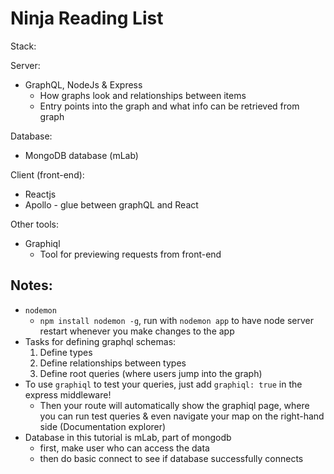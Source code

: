 # Ninja Reading List

Stack:

Server:

-   GraphQL, NodeJs & Express
    -   How graphs look and relationships between items
    -   Entry points into the graph and what info can be retrieved from graph

Database:

-   MongoDB database (mLab)

Client (front-end):

-   Reactjs
-   Apollo - glue between graphQL and React

Other tools:

-   Graphiql
    -   Tool for previewing requests from front-end

## Notes:

-   `nodemon`
    -   `npm install nodemon -g`, run with `nodemon app` to have node server restart whenever you make changes to the app
-   Tasks for defining graphql schemas:
    1. Define types
    1. Define relationships between types
    1. Define root queries (where users jump into the graph)
-   To use `graphiql` to test your queries, just add `graphiql: true` in the express middleware!
    -   Then your route will automatically show the graphiql page, where you can run test queries & even navigate your map on the right-hand side (Documentation explorer)
-   Database in this tutorial is mLab, part of mongodb
    -   first, make user who can access the data
    -   then do basic connect to see if database successfully connects
